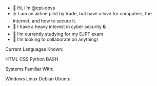 - 👋 Hi, I’m @cpt-obvs
- ✈️ I am an airline pilot by trade, but have a love for computers, the internet, and how to secure it.
- 👀 I have a heavy interest in cyber security 🔒
- 🌱 I’m currently studying for my EJPT exam
- 💞️ I’m looking to collaborate on anything!

Current Languages Known:

HTML
CSS
Python
BASH

Systems Familiar With:

Windows
Linux
  Debian
  Ubuntu
